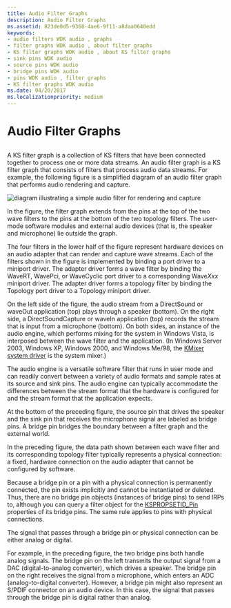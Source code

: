 ```yaml
---
title: Audio Filter Graphs
description: Audio Filter Graphs
ms.assetid: 823de0d5-9368-4ae6-9f11-a8daa0640edd
keywords:
- audio filters WDK audio , graphs
- filter graphs WDK audio , about filter graphs
- KS filter graphs WDK audio , about KS filter graphs
- sink pins WDK audio
- source pins WDK audio
- bridge pins WDK audio
- pins WDK audio , filter graphs
- KS filter graphs WDK audio
ms.date: 04/20/2017
ms.localizationpriority: medium
---
```


# Audio Filter Graphs


## <span id="audio_filter_graphs"></span><span id="AUDIO_FILTER_GRAPHS"></span>


A KS filter graph is a collection of KS filters that have been connected together to process one or more data streams. An audio filter graph is a KS filter graph that consists of filters that process audio data streams. For example, the following figure is a simplified diagram of an audio filter graph that performs audio rendering and capture.

![diagram illustrating a simple audio filter for rendering and capture](images/graph.png)

In the figure, the filter graph extends from the pins at the top of the two wave filters to the pins at the bottom of the two topology filters. The user-mode software modules and external audio devices (that is, the speaker and microphone) lie outside the graph.

The four filters in the lower half of the figure represent hardware devices on an audio adapter that can render and capture wave streams. Each of the filters shown in the figure is implemented by binding a port driver to a miniport driver. The adapter driver forms a wave filter by binding the WaveRT, WavePci, or WaveCyclic port driver to a corresponding Wave*Xxx* miniport driver. The adapter driver forms a topology filter by binding the Topology port driver to a Topology miniport driver.

On the left side of the figure, the audio stream from a DirectSound or waveOut application (top) plays through a speaker (bottom). On the right side, a DirectSoundCapture or waveIn application (top) records the stream that is input from a microphone (bottom). On both sides, an instance of the audio engine, which performs mixing for the system in Windows Vista, is interposed between the wave filter and the application. (In Windows Server 2003, Windows XP, Windows 2000, and Windows Me/98, the [KMixer system driver](kernel-mode-wdm-audio-components.md#kmixer_system_driver) is the system mixer.)

The audio engine is a versatile software filter that runs in user mode and can readily convert between a variety of audio formats and sample rates at its source and sink pins. The audio engine can typically accommodate the differences between the stream format that the hardware is configured for and the stream format that the application expects.

At the bottom of the preceding figure, the source pin that drives the speaker and the sink pin that receives the microphone signal are labeled as bridge pins. A bridge pin bridges the boundary between a filter graph and the external world.

In the preceding figure, the data path shown between each wave filter and its corresponding topology filter typically represents a physical connection: a fixed, hardware connection on the audio adapter that cannot be configured by software.

Because a bridge pin or a pin with a physical connection is permanently connected, the pin exists implicitly and cannot be instantiated or deleted. Thus, there are no bridge pin objects (instances of bridge pins) to send IRPs to, although you can query a filter object for the [KSPROPSETID\_Pin](https://msdn.microsoft.com/library/windows/hardware/ff566584) properties of its bridge pins. The same rule applies to pins with physical connections.

The signal that passes through a bridge pin or physical connection can be either analog or digital.

For example, in the preceding figure, the two bridge pins both handle analog signals. The bridge pin on the left transmits the output signal from a DAC (digital-to-analog converter), which drives a speaker. The bridge pin on the right receives the signal from a microphone, which enters an ADC (analog-to-digital converter). However, a bridge pin might also represent an S/PDIF connector on an audio device. In this case, the signal that passes through the bridge pin is digital rather than analog.

 

 




